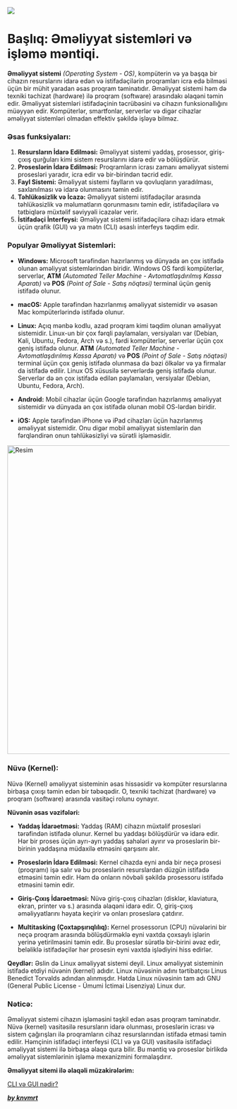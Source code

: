 ![](../img/oss.avif)

# Başlıq: Əməliyyat sistemləri və işləmə məntiqi.


**Əməliyyat sistemi** _(Operating System - OS)_, kompüterin və ya başqa bir cihazın resurslarını idarə edən və istifadəçilərin proqramları icra edə bilməsi üçün bir mühit yaradan əsas proqram təminatıdır. Əməliyyat sistemi həm də texniki təchizat (hardware) ilə proqram (software) arasındakı əlaqəni təmin edir. Əməliyyat sistemləri istifadəçinin təcrübəsini və cihazın funksionallığını müəyyən edir. Kompüterlər, smartfonlar, serverlər və digər cihazlar əməliyyat sistemləri olmadan effektiv şəkildə işləyə bilməz.

### Əsas funksiyaları:

1. **Resursların İdarə Edilməsi:** Əməliyyat sistemi yaddaş, prosessor, giriş-çıxış qurğuları kimi sistem resurslarını idarə edir və bölüşdürür.
2. **Proseslərin İdarə Edilməsi:** Proqramların icrası zamanı əməliyyat sistemi prosesləri yaradır, icra edir və bir-birindən təcrid edir.
3. **Fayl Sistemi:** Əməliyyat sistemi faylların və qovluqların yaradılması, saxlanılması və idarə olunmasını təmin edir.
4. **Təhlükəsizlik və İcazə:** Əməliyyat sistemi istifadəçilər arasında təhlükəsizlik və məlumatların qorunmasını təmin edir, istifadəçilərə və tətbiqlərə müxtəlif səviyyəli icazələr verir.
5. **İstifadəçi İnterfeysi:** Əməliyyat sistemi istifadəçilərə cihazı idarə etmək üçün qrafik (GUI) və ya mətn (CLI) əsaslı interfeys təqdim edir.

### Populyar Əməliyyat Sistemləri:

- **Windows:** Microsoft tərəfindən hazırlanmış və dünyada ən çox istifadə olunan əməliyyat sistemlərindən biridir. Windows OS fərdi kompüterlər, serverlər, **ATM** _(Automated Teller Machine - Avtomatlaşdırılmış Kassa Aparatı)_ və **POS** _(Point of Sale - Satış nöqtəsi)_ terminal üçün geniş istifadə olunur.

- **macOS:** Apple tərəfindən hazırlanmış əməliyyat sistemidir və əsasən Mac kompüterlərində istifadə olunur.

- **Linux:** Açıq mənbə kodlu, azad proqram kimi təqdim olunan əməliyyat sistemidir. Linux-un bir çox fərqli paylamaları, versiyaları var (Debian, Kali, Ubuntu, Fedora, Arch və s.), fərdi kompüterlər, serverlər üçün çox geniş istifadə olunur. **ATM** _(Automated Teller Machine - Avtomatlaşdırılmış Kassa Aparatı)_ və **POS** _(Point of Sale - Satış nöqtəsi)_ terminal üçün çox geniş istifadə olunmasa də bəzi ölkələr və ya firmalar da istifadə edilir. Linux OS xüsusilə serverlərdə geniş istifadə olunur. Serverlər də ən çox istifadə edilən paylamaları, versiyalar (Debian, Ubuntu, Fedora, Arch).

- **Android:** Mobil cihazlar üçün Google tərəfindən hazırlanmış əməliyyat sistemidir və dünyada ən çox istifadə olunan mobil OS-lərdən biridir.

- **iOS:** Apple tərəfindən iPhone və iPad cihazları üçün hazırlanmış əməliyyat sistemidir. Onu digər mobil əməliyyat sistemlərin dən fərqləndirən onun təhlükəsizliyi və sürətli işləməsidir.

<img src="../img/oss-2.avif" alt="Resim" width="700"/>

### Nüvə (Kernel):

Nüvə (Kernel) əməliyyat sisteminin əsas hissəsidir və kompüter resurslarına birbaşa çıxışı təmin edən bir təbəqədir. O, texniki təchizat (hardware) və proqram (software) arasında vasitəçi rolunu oynayır.

**Nüvənin əsas vəzifələri:**

- **Yaddaş İdarəetməsi:** Yaddaş (RAM) cihazın müxtəlif prosesləri tərəfindən istifadə olunur. Kernel bu yaddaşı bölüşdürür və idarə edir. Hər bir proses üçün ayrı-ayrı yaddaş sahələri ayırır və proseslərin bir-birinin yaddaşına müdaxilə etməsini qarşısını alır.

- **Proseslərin İdarə Edilməsi:** Kernel cihazda eyni anda bir neçə prosesi (proqramı) işə salır və bu proseslərin resurslardan düzgün istifadə etməsini təmin edir. Həm də onların növbəli şəkildə prosessoru istifadə etməsini təmin edir.

- **Giriş-Çıxış İdarəetməsi:** Nüvə giriş-çıxış cihazları (disklər, klaviatura, ekran, printer və s.) arasında əlaqəni idarə edir. O, giriş-çıxış əməliyyatlarını həyata keçirir və onları proseslərə çatdırır.

- **Multitasking (Çoxtapşırıqlılıq):** Kernel prosessorun (CPU) nüvələrini bir neçə proqram arasında bölüşdürməklə eyni vaxtda çoxsaylı işlərin yerinə yetirilməsini təmin edir. Bu proseslər sürətlə bir-birini əvəz edir, beləliklə istifadəçilər hər prosesin eyni vaxtda işlədiyini hiss edirlər.

**Qeydlər:** Əslin də Linux əməliyyat sistemi deyil. Linux əməliyyat sisteminin istifadə etdiyi nüvənin (kernel) adıdır. Linux nüvəsinin adını tərtibatçısı Linus Benedict Torvalds adından alınmışdır. Hətda Linux nüvəsinin tam adı GNU (General Public License - Ümumi İctimai Lisenziya) Linux dur.

### Nəticə:

Əməliyyat sistemi cihazın işləməsini təşkil edən əsas proqram təminatıdır. Nüvə (kernel) vasitəsilə resursların idarə olunması, proseslərin icrası və sistem çağırışları ilə proqramların cihaz resurslarından istifadə etməsi təmin edilir. Həmçinin istifadəçi interfeysi (CLI və ya GUI) vasitəsilə istifadəçi əməliyyat sistemi ilə birbaşa əlaqə qura bilir. Bu məntiq və proseslər birlikdə əməliyyat sistemlərinin işləmə mexanizmini formalaşdırır.

**Əməliyyat sitemi ilə əlaqəli müzakirələrim:**

[CLI və GUI nədir?](https://github.com/knvmrt/my-developedia-azerbaijan/blob/master/Docs/POST-2.md)

[**_by knvmrt_**](https://github.com/knvmrt)
